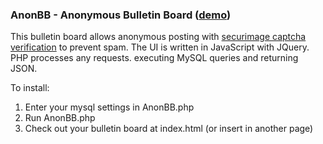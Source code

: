 ### AnonBB - Anonymous Bulletin Board ([demo](http://poibella.org/pi))

This bulletin board allows anonymous posting with [securimage captcha verification](https://www.phpcaptcha.org/) to prevent spam. The UI is written in JavaScript with JQuery. PHP processes any requests. executing MySQL queries and returning JSON.

To install:

1. Enter your mysql settings in AnonBB.php 
2. Run AnonBB.php
3. Check out your bulletin board at index.html (or insert in another page)
